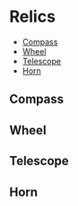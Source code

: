 # Relics

- [Compass](#compass)
- [Wheel](#wheel)
- [Telescope](#telescope)
- [Horn](#horn)

## <a name="compass"></a>Compass

## <a name="wheel"></a>Wheel

## <a name="telescope"></a>Telescope

## <a name="horn"></a>Horn
